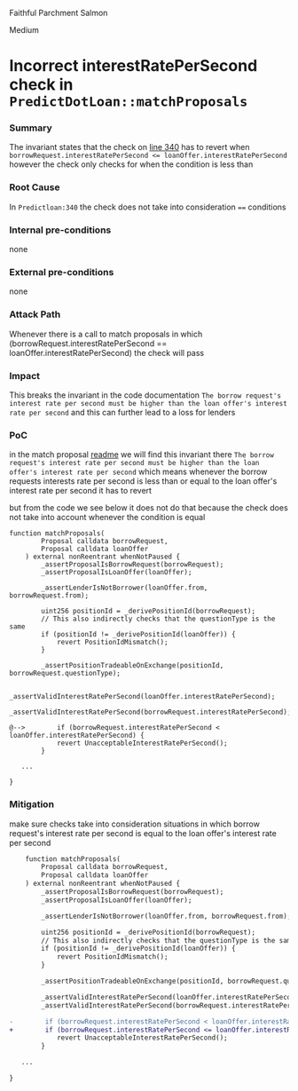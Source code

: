 Faithful Parchment Salmon

Medium

# Incorrect interestRatePerSecond check in `PredictDotLoan::matchProposals`

### Summary

The invariant states that the check on [line 340](https://github.com/sherlock-audit/2024-09-predict-fun/blob/main/predict-dot-loan/contracts/PredictDotLoan.sol#L340C13-L340C82) has to revert when `borrowRequest.interestRatePerSecond <= loanOffer.interestRatePerSecond` however the check only checks for when the condition is less than

### Root Cause

In `Predictloan:340` the check does not take into consideration `==` conditions

### Internal pre-conditions

none

### External pre-conditions

none

### Attack Path

Whenever there is a call to match proposals in which (borrowRequest.interestRatePerSecond == loanOffer.interestRatePerSecond) the check will pass

### Impact

This breaks the invariant in the code documentation `The borrow request's interest rate per second must be higher than the loan offer's interest rate per second` and this can further lead to a loss for lenders

### PoC

in the match proposal [readme](https://github.com/sherlock-audit/2024-09-predict-fun/blob/main/predict-dot-loan/README.md#match-a-loan-offer-against-a-borrow-request) we will find this invariant there
`The borrow request's interest rate per second must be higher than the loan offer's interest rate per second`
 which means whenever the borrow requests interests rate per second is less than or equal to the loan offer's interest rate per second it has to revert

but from the code we see below it does not do that because the check does not take into account whenever the condition is equal
```solidity
function matchProposals(
        Proposal calldata borrowRequest,
        Proposal calldata loanOffer
    ) external nonReentrant whenNotPaused {
        _assertProposalIsBorrowRequest(borrowRequest);
        _assertProposalIsLoanOffer(loanOffer);

        _assertLenderIsNotBorrower(loanOffer.from, borrowRequest.from);

        uint256 positionId = _derivePositionId(borrowRequest);
        // This also indirectly checks that the questionType is the same
        if (positionId != _derivePositionId(loanOffer)) {
            revert PositionIdMismatch();
        }

        _assertPositionTradeableOnExchange(positionId, borrowRequest.questionType);

        _assertValidInterestRatePerSecond(loanOffer.interestRatePerSecond);
        _assertValidInterestRatePerSecond(borrowRequest.interestRatePerSecond);

@-->        if (borrowRequest.interestRatePerSecond < loanOffer.interestRatePerSecond) {
            revert UnacceptableInterestRatePerSecond();
        }

   ...

}
```

### Mitigation

make sure checks take into consideration situations in which borrow request's interest rate per second is equal to the loan offer's interest rate per second
```diff
    function matchProposals(
        Proposal calldata borrowRequest,
        Proposal calldata loanOffer
    ) external nonReentrant whenNotPaused {
        _assertProposalIsBorrowRequest(borrowRequest);
        _assertProposalIsLoanOffer(loanOffer);

        _assertLenderIsNotBorrower(loanOffer.from, borrowRequest.from);

        uint256 positionId = _derivePositionId(borrowRequest);
        // This also indirectly checks that the questionType is the same
        if (positionId != _derivePositionId(loanOffer)) {
            revert PositionIdMismatch();
        }

        _assertPositionTradeableOnExchange(positionId, borrowRequest.questionType);

        _assertValidInterestRatePerSecond(loanOffer.interestRatePerSecond);
        _assertValidInterestRatePerSecond(borrowRequest.interestRatePerSecond);

-        if (borrowRequest.interestRatePerSecond < loanOffer.interestRatePerSecond) {
+        if (borrowRequest.interestRatePerSecond <= loanOffer.interestRatePerSecond) {
            revert UnacceptableInterestRatePerSecond();
        }

   ...

}
```